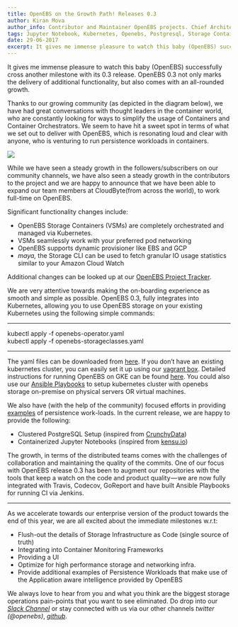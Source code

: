 ```yaml
---
title: OpenEBS on the Growth Path! Releases 0.3
author: Kiran Mova
author_info: Contributor and Maintainer OpenEBS projects. Chief Architect MayaData. Kiran leads overall architecture & is responsible for architecting, solution design & customer adoption of OpenEBS. 
tags: Jupyter Notebook, Kubernetes, Openebs, Postgresql, Storage Containers
date: 29-06-2017
excerpt: It gives me immense pleasure to watch this baby (OpenEBS) successfully cross another milestone with its 0.3 release. 
---
```


It gives me immense pleasure to watch this baby (OpenEBS) successfully cross another milestone with its 0.3 release. OpenEBS 0.3 not only marks the delivery of additional functionality, but also comes with an all-rounded growth.

Thanks to our growing community (as depicted in the diagram below), we have had great conversations with thought leaders in the container world, who are constantly looking for ways to simplify the usage of Containers and Container Orchestrators. We seem to have hit a sweet spot in terms of what we set out to deliver with OpenEBS, which is resonating loud and clear with anyone, who is venturing to run persistence workloads in containers.

![](https://cdn-images-1.medium.com/max/800/1*wnMG__-zl8yO06f7AAJh5w.png)  

While we have seen a steady growth in the followers/subscribers on our community channels, we have also seen a steady growth in the contributors to the project and we are happy to announce that we have been able to expand our team members at CloudByte(from across the world), to work full-time on OpenEBS.

Significant functionality changes include:

- OpenEBS Storage Containers (VSMs) are completely orchestrated and managed via Kubernetes.
- VSMs seamlessly work with your preferred pod networking
- OpenEBS supports dynamic provisioner like EBS and GCP
- *maya,* the Storage CLI can be used to fetch granular IO usage statistics similar to your Amazon Cloud Watch

Additional changes can be looked up at our [OpenEBS Project Tracker](https://github.com/openebs/openebs/wiki/Project-Tracker).

We are very attentive towards making the on-boarding experience as smooth and simple as possible. OpenEBS 0.3, fully integrates into Kubernetes, allowing you to use OpenEBS storage on your existing Kubernetes using the following simple commands:

---

kubectl apply -f openebs-operator.yaml  
kubectl apply -f openebs-storageclasses.yaml

---

The yaml files can be downloaded from [here](https://github.com/openebs/openebs/tree/master/k8s). If you don’t have an existing kubernetes cluster, you can easily set it up using our [vagrant box](https://blog.openebs.io/multi-node-kubernetes-1-6-cluster-provisioning-made-easy-using-sandbox-vagrant-box-53dfc2ecc3cd). Detailed instructions for running OpenEBS on GKE can be found [here](https://github.com/openebs/openebs/blob/master/k8s/hyperconverged/tutorial-configure-openebs-gke.md). You could also use our [Ansible Playbooks](https://github.com/openebs/openebs/blob/master/e2e/ansible/openebs-on-premise-deployment-guide.md) to setup kubernetes cluster with openebs storage on-premise on physical servers OR virtual machines.

We also have (with the help of the community) focused efforts in providing [examples](https://github.com/openebs/openebs/tree/master/k8s/demo) of persistence work-loads. In the current release, we are happy to provide the following:

- Clustered PostgreSQL Setup (inspired from [CrunchyData](https://www.crunchydata.com/))
- Containerized Jupyter Notebooks (inspired from [kensu.io](http://www.kensu.io/))

The growth, in terms of the distributed teams comes with the challenges of collaboration and maintaining the quality of the commits. One of our focus with OpenEBS release 0.3 has been to augment our repositories with the tools that keep a watch on the code and product quality — we are now fully integrated with Travis, Codecov, GoReport and have built Ansible Playbooks for running CI via Jenkins.

---

As we accelerate towards our enterprise version of the product towards the end of this year, we are all excited about the immediate milestones w.r.t:

- Flush-out the details of Storage Infrastructure as Code (single source of truth)
- Integrating into Container Monitoring Frameworks
- Providing a UI
- Optimize for high performance storage and networking infra.
- Provide additional examples of Persistence Workloads that make use of the Application aware intelligence provided by OpenEBS

We always love to hear from you and what you think are the biggest storage operations pain-points that you want to see eliminated. Do drop into our [*Slack Channel*](http://slack.openebs.io) or stay connected with us via our other channels *twitter (@openebs)*, [*github*](https://github.com/openebs/openebs/).
